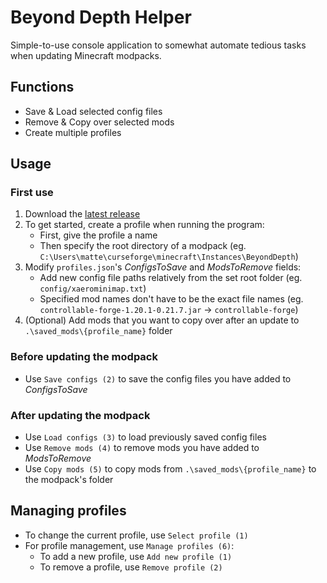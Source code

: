 # Beyond Depth Helper
Simple-to-use console application to somewhat automate tedious tasks when updating Minecraft modpacks.

## Functions
- Save & Load selected config files
- Remove & Copy over selected mods
- Create multiple profiles

## Usage
### First use
1. Download the [latest release](https://github.com/sassvagyok/bd-helper/releases/latest)
2. To get started, create a profile when running the program:
   - First, give the profile a name
   - Then specify the root directory of a modpack (eg. `C:\Users\matte\curseforge\minecraft\Instances\BeyondDepth`)
3. Modify `profiles.json`'s *ConfigsToSave* and *ModsToRemove* fields:
   - Add new config file paths relatively from the set root folder (eg. `config/xaerominimap.txt`)
   - Specified mod names don't have to be the exact file names (eg. `controllable-forge-1.20.1-0.21.7.jar` -> `controllable-forge`)
4. (Optional) Add mods that you want to copy over after an update to `.\saved_mods\{profile_name}` folder

### Before updating the modpack
- Use `Save configs (2)` to save the config files you have added to *ConfigsToSave*

### After updating the modpack
- Use `Load configs (3)` to load previously saved config files
- Use `Remove mods (4)` to remove mods you have added to *ModsToRemove*
- Use `Copy mods (5)` to copy mods from `.\saved_mods\{profile_name}` to the modpack's folder

## Managing profiles
- To change the current profile, use `Select profile (1)`
- For profile management, use `Manage profiles (6)`:
   - To add a new profile, use `Add new profile (1)`
   - To remove a profile, use `Remove profile (2)`